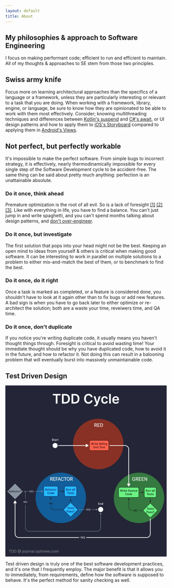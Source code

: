 ```yaml
---
layout: default
title: About
---
```



## My philosophies & approach to Software Engineering

I focus on making performant code; efficient to run and efficient to maintain. All of my thoughts & approaches to SE stem from those two principles.


## Swiss army knife
Focus more on learning architectural approaches than the specifics of a language or a framework, unless they are particularly interesting or relevant to a task that you are doing. When working with a framework, library, engine, or language, be sure to know how they are opinionated to be able to work with them most effectively. Consider; knowing multithreading techniques and differences between [Kotlin's suspend](https://kotlinlang.org/docs/async-programming.html#futures-promises-and-others) and [C#'s await](https://learn.microsoft.com/en-us/dotnet/csharp/asynchronous-programming/async-scenarios), or UI design patterns and how to apply them to [iOS's Storyboard](https://developer.apple.com/library/archive/documentation/General/Conceptual/Devpedia-CocoaApp/Storyboard.html) compared to applying them in [Android's Views](https://developer.android.com/develop/ui/views/layout/declaring-layout).


## Not perfect, but perfectly workable
It's impossible to make the perfect software. From simple bugs to incorrect strategy, it is effectively, nearly thermodinamically impossible for every single step of the Software Development cycle to be accident-free. The same thing can be said about pretty much anything: perfection is an unattainable absolute.

### Do it once, think ahead
Premature optimization is the root of all evil.
So is a lack of foresight
[[1]](https://pythonspeed.com/articles/premature-optimization/)
[[2]](https://www.youtube.com/watch?v=GA4ONupSl8Y)
[[3]](https://www.youtube.com/watch?v=MR4i3Ho9zZY).
Like with everything in life, you have to find a balance. You can't just jump in and write spaghetti, and you can't spend months talking about design patterns, and [don't over-engineer](https://www.youtube.com/watch?v=-AQfQFcXac8).

### Do it once, but investigate
The first solution that pops into your head might not be the best. Keeping an open mind to ideas from yourself & others is critical when making good software. It can be interesting to work in parallel on multiple solutions to a problem to either mix-and-match the best of them, or to benchmark to find the best.

### Do it once, do it right
Once a task is marked as completed, or a feature is considered done, you shouldn't have to look at it again other than to fix bugs or add new features. A bad sign is when you have to go back later to either optimize or re-architect the solution; both are a waste your time, reveiwers time, and QA time.

### Do it once, don't duplicate
If you notice you're writing duplicate code, it usually means you haven't thought things through. Foresight is critical to avoid wasting time! Your immediate thought should be why you have duplicated code, how to avoid it in the future, and how to refactor it. Not doing this can result in a balooning problem that will eventually burst into massively unmaintainable code.


## Test Driven Design

<img style="display: block; margin-left: auto; margin-right: auto;" src="/assets/images/tdd.jpg">

Test driven design is truly one of the best software development practices, and it's one that I frequently employ.
The major benefit is that it allows you to immediately, from requirements, define how the software is supposed to behave.
It's the perfect method for sanity checking as well.

